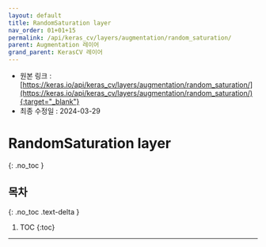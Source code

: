 ```yaml
---
layout: default
title: RandomSaturation layer
nav_order: 01+01+15
permalink: /api/keras_cv/layers/augmentation/random_saturation/
parent: Augmentation 레이어
grand_parent: KerasCV 레이어
---
```


* 원본 링크 : [https://keras.io/api/keras_cv/layers/augmentation/random_saturation/](https://keras.io/api/keras_cv/layers/augmentation/random_saturation/){:target="_blank"}
* 최종 수정일 : 2024-03-29

# RandomSaturation layer
{: .no_toc }

## 목차
{: .no_toc .text-delta }

1. TOC
{:toc}

---
